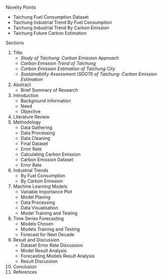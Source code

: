 Novelty Points
- Taichung Fuel Consumption Dataset
- Taichung Industrial Trend By Fuel Consumption
- Taichung Industrial Trend By Carbon Emission
- Taichung Future Carbon Estimation

Sections
1. Title
	- *Study of Taichung: Carbon Emission Approach*
	- *Carbon Emission Trend of Taichung*
	- *Carbon Emission Estimation of Taichung City*
	- *Sustainability Assessment (SDG11) of Taichung: Carbon Emission Estimation*
2. Abstract
	- Brief Summary of Research
3. Introduction
	- Background Information
	- Need
	- Objective
4. Literature Review
5. Methodology
	- Data Gathering
	- Data Processing
	- Data Cleaning
	- Final Dataset
	- Error Rate
	- Calculating Carbon Emission
	- Carbon Emission Dataset
	- Error Rate
6. Industrial Trends
	- By Fuel Consumption
	- By Carbon Emission
7. Machine Learning Models
	- Variable Importance Plot
	- Model Planing
	- Data Processing
	- Data Visualisation
	- Model Training and Testing
8. Time Series Forecasting
	- Models Chosen
	- Models Training and Testing
	- Forecast for Next Decade
9. Result and Discussion
	- Dataset Error Rate Discussion
	- Model Result Analysis
	- Forecasting Models Result Analysis
	- Result Discussion
10. Conclusion
11. References